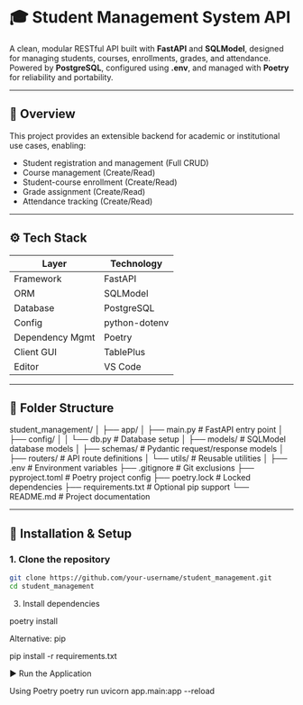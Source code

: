 # 🎓 Student Management System API

A clean, modular RESTful API built with **FastAPI** and **SQLModel**, designed for managing students, courses, enrollments, grades, and attendance. Powered by **PostgreSQL**, configured using **.env**, and managed with **Poetry** for reliability and portability.

---

## 📌 Overview

This project provides an extensible backend for academic or institutional use cases, enabling:

- Student registration and management (Full CRUD)
- Course management (Create/Read)
- Student-course enrollment (Create/Read)
- Grade assignment (Create/Read)
- Attendance tracking (Create/Read)

---

## ⚙️ Tech Stack

| Layer           | Technology    |
| --------------- | ------------- |
| Framework       | FastAPI       |
| ORM             | SQLModel      |
| Database        | PostgreSQL    |
| Config          | python-dotenv |
| Dependency Mgmt | Poetry        |
| Client GUI      | TablePlus     |
| Editor          | VS Code       |

---

## 📁 Folder Structure

student_management/
│
├── app/
│ ├── main.py # FastAPI entry point
│ ├── config/
│ │ └── db.py # Database setup
│ ├── models/ # SQLModel database models
│ ├── schemas/ # Pydantic request/response models
│ ├── routers/ # API route definitions
│ └── utils/ # Reusable utilities
│
├── .env # Environment variables
├── .gitignore # Git exclusions
├── pyproject.toml # Poetry project config
├── poetry.lock # Locked dependencies
├── requirements.txt # Optional pip support
└── README.md # Project documentation

---

## 🚀 Installation & Setup

### 1. Clone the repository

```bash
git clone https://github.com/your-username/student_management.git
cd student_management
```

3. Install dependencies

poetry install

Alternative: pip

pip install -r requirements.txt

▶️ Run the Application

Using Poetry
poetry run uvicorn app.main:app --reload
